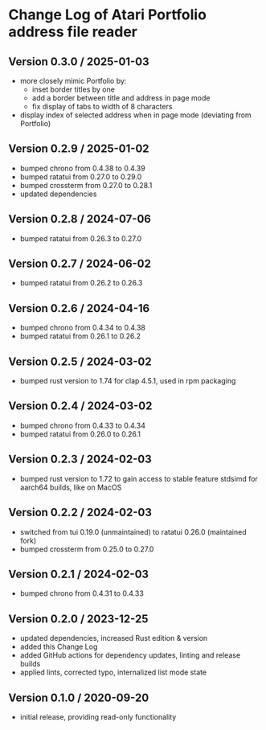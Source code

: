 Change Log of Atari Portfolio address file reader
=================================================

Version 0.3.0 / 2025-01-03
--------------------------
- more closely mimic Portfolio by:
  - inset border titles by one
  - add a border between title and address in page mode
  - fix display of tabs to width of 8 characters
- display index of selected address when in page mode (deviating from Portfolio)

Version 0.2.9 / 2025-01-02
--------------------------
- bumped chrono from 0.4.38 to 0.4.39
- bumped ratatui from 0.27.0 to 0.29.0
- bumped crossterm from 0.27.0 to 0.28.1
- updated dependencies

Version 0.2.8 / 2024-07-06
--------------------------
- bumped ratatui from 0.26.3 to 0.27.0

Version 0.2.7 / 2024-06-02
--------------------------
- bumped ratatui from 0.26.2 to 0.26.3

Version 0.2.6 / 2024-04-16
--------------------------
- bumped chrono from 0.4.34 to 0.4.38
- bumped ratatui from 0.26.1 to 0.26.2

Version 0.2.5 / 2024-03-02
--------------------------
- bumped rust version to 1.74 for clap 4.5.1, used in rpm packaging

Version 0.2.4 / 2024-03-02
--------------------------
- bumped chrono from 0.4.33 to 0.4.34
- bumped ratatui from 0.26.0 to 0.26.1

Version 0.2.3 / 2024-02-03
--------------------------
- bumped rust version to 1.72 to gain access to stable feature stdsimd for
  aarch64 builds, like on MacOS

Version 0.2.2 / 2024-02-03
--------------------------
- switched from tui 0.19.0 (unmaintained) to ratatui 0.26.0 (maintained fork)
- bumped crossterm from 0.25.0 to 0.27.0

Version 0.2.1 / 2024-02-03
--------------------------
- bumped chrono from 0.4.31 to 0.4.33

Version 0.2.0 / 2023-12-25
--------------------------
- updated dependencies, increased Rust edition & version
- added this Change Log
- added GitHub actions for dependency updates, linting and release builds
- applied lints, corrected typo, internalized list mode state

Version 0.1.0 / 2020-09-20
--------------------------
- initial release, providing read-only functionality
